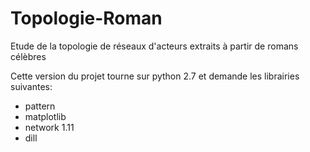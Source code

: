 # Topologie-Roman
Etude de la topologie de réseaux d'acteurs extraits à partir de romans célèbres

Cette version du projet tourne sur python 2.7 et demande les librairies suivantes: 
* pattern
* matplotlib
* network 1.11
* dill

